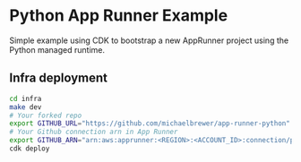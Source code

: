 # Python App Runner Example

Simple example using CDK to bootstrap a new AppRunner project using the Python managed runtime.

## Infra deployment

```bash
cd infra
make dev
# Your forked repo
export GITHUB_URL="https://github.com/michaelbrewer/app-runner-python"
# Your Github connection arn in App Runner
export GITHUB_ARN="arn:aws:apprunner:<REGION>:<ACCOUNT_ID>:connection/personal/<UUID>"
cdk deploy
```

